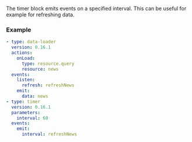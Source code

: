 The timer block emits events on a specified interval. This can be useful for example for refreshing
data.

### Example

```yaml
- type: data-loader
  version: 0.16.1
  actions:
    onLoad:
      type: resource.query
      resource: news
  events:
    listen:
      refresh: refreshNews
    emit:
      data: news
- type: timer
  version: 0.16.1
  parameters:
    interval: 60
  events:
    emit:
      interval: refreshNews
```
